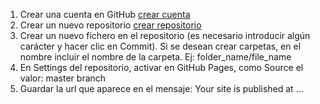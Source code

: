 1. Crear una cuenta en GitHub [crear cuenta](https://github.com/join?source=header-home)
2. Crear un nuevo repositorio [crear repositorio](https://github.com/new)
3. Crear un nuevo fichero en el repositorio (es necesario introducir algún carácter y hacer clic en Commit).
   Si se desean crear carpetas, en el nombre incluir el nombre de la carpeta. Ej: folder_name/file_name
4. En Settings del repositorio, activar en GitHub Pages, como Source el valor: master branch
5. Guardar la url que aparece en el mensaje: Your site is published at ...
